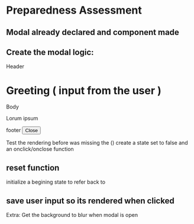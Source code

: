 # Preparedness Assessment

## Modal already declared and component made 

## Create the modal logic:

<div className='forImg'>
Header <h1>Greeting ( input from the user ) </h1>
Body <p> Lorum ipsum </p>
footer <button>Close</button>
</div >

Test the rendering before 
was missing the ()
create  a state set to false and an onclick/onclose function


## reset function
initialize a begining state to refer back to 

## save user input so its rendered when clicked 


Extra: 
Get the background to blur when modal is open

